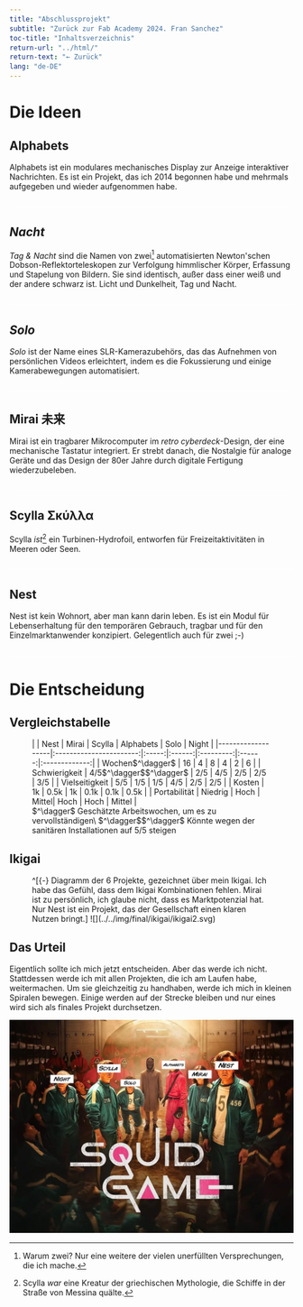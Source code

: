 ```yaml
---
title: "Abschlussprojekt"
subtitle: "Zurück zur Fab Academy 2024. Fran Sanchez"
toc-title: "Inhaltsverzeichnis"
return-url: "../html/"
return-text: "← Zurück"
lang: "de-DE"
---
```


# Die Ideen

## Alphabets
Alphabets ist ein modulares mechanisches Display zur Anzeige interaktiver Nachrichten. Es ist ein Projekt, das ich 2014 begonnen habe und mehrmals aufgegeben und wieder aufgenommen habe.

![](../../img/final/alphabets.webp)

## *Nacht*
*Tag & Nacht* sind die Namen von zwei[^101] automatisierten Newton'schen Dobson-Reflektorteleskopen zur Verfolgung himmlischer Körper, Erfassung und Stapelung von Bildern. Sie sind identisch, außer dass einer weiß und der andere schwarz ist. Licht und Dunkelheit, Tag und Nacht.

![](../../img/final/daynight.webp)

[^101]: Warum zwei? Nur eine weitere der vielen unerfüllten Versprechungen, die ich mache.

## *Solo*
*Solo* ist der Name eines SLR-Kamerazubehörs, das das Aufnehmen von persönlichen Videos erleichtert, indem es die Fokussierung und einige Kamerabewegungen automatisiert.

![](../../img/final/solo.webp)


## Mirai 未来
Mirai ist ein tragbarer Mikrocomputer im *retro cyberdeck*-Design, der eine mechanische Tastatur integriert. Er strebt danach, die Nostalgie für analoge Geräte und das Design der 80er Jahre durch digitale Fertigung wiederzubeleben.

![](../../img/final/mirai.webp)

## Scylla Σκύλλα
 Scylla *ist*[^102] ein Turbinen-Hydrofoil, entworfen für Freizeitaktivitäten in Meeren oder Seen.

 ![](../../img/final/scylla.webp)

[^102]: Scylla *war* eine Kreatur der griechischen Mythologie, die Schiffe in der Straße von Messina quälte.

## Nest
 Nest ist kein Wohnort, aber man kann darin leben. Es ist ein Modul für Lebenserhaltung für den temporären Gebrauch, tragbar und für den Einzelmarktanwender konzipiert. Gelegentlich auch für zwei ;-) 

![](../../img/final/nest.webp)

# Die Entscheidung

## Vergleichstabelle
<figure>
|                   |         Nest        | Mirai | Scylla | Alphabets | Solo   |         Night |
|-------------------|:-----------------------:|:-----:|:------:|:---------:|:------:|:-------------:|
| Wochen$^\dagger$  |            16           |   4   |    8   |     4     |    2   |       6       |
| Schwierigkeit     | 4/5$^\dagger$$^\dagger$ |  2/5  |   4/5  |    2/5    |   2/5  |      3/5      |
| Vielseitigkeit    |           5/5           |  1/5  |   1/5  |    4/5    |   2/5  |      2/5      |
| Kosten            |            1k           |  0.5k |   1k   |    0.1k   |  0.1k  |      0.5k     |
| Portabilität      |           Niedrig       |  Hoch |  Mittel|    Hoch   |  Hoch  |     Mittel     |<figcaption>
$^\dagger$ Geschätzte Arbeitswochen, um es zu vervollständigen\
$^\dagger$$^\dagger$ Könnte wegen der sanitären Installationen auf 5/5 steigen
</figcaption>
</figure>

## Ikigai

<figure>
^[{-} Diagramm der 6 Projekte, gezeichnet über mein Ikigai. Ich habe das Gefühl, dass dem Ikigai Kombinationen fehlen. Mirai ist zu persönlich, ich glaube nicht, dass es Marktpotenzial hat. Nur Nest ist ein Projekt, das der Gesellschaft einen klaren Nutzen bringt.]
![](../../img/final/ikigai/ikigai2.svg)
</figure>

## Das Urteil
Eigentlich sollte ich mich jetzt entscheiden. Aber das werde ich nicht. Stattdessen werde ich mit allen Projekten, die ich am Laufen habe, weitermachen. Um sie gleichzeitig zu handhaben, werde ich mich in kleinen Spiralen bewegen. Einige werden auf der Strecke bleiben und nur eines wird sich als finales Projekt durchsetzen. 

![](../../img/final/squid.webp)

